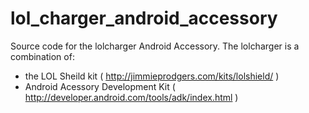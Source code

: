 lol_charger_android_accessory
=============================

Source code for the lolcharger Android Accessory.
The lolcharger is a combination of:
* the LOL Sheild kit ( http://jimmieprodgers.com/kits/lolshield/ )
* Android Acessory Development Kit ( http://developer.android.com/tools/adk/index.html )

